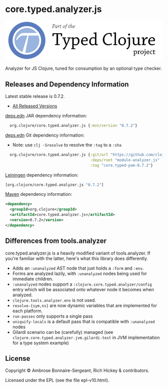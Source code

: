 # core.typed.analyzer.js

<a href='https://typedclojure.org'><img src='images/part-of-typed-clojure-project.png'></a>

Analyzer for JS Clojure, tuned for consumption by an optional type checker.

## Releases and Dependency Information

Latest stable release is 0.7.2.

* [All Released Versions](https://search.maven.org/search?q=g:org.clojure%20AND%20a:core.typed.analyzer.js)

[deps.edn](https://clojure.org/reference/deps_and_cli) JAR dependency information:

```clj
  org.clojure/core.typed.analyzer.js {:mvn/version "0.7.2"}
```

[deps.edn](https://clojure.org/reference/deps_and_cli) Git dependency information:

- Note: use `clj -Sresolve` to resolve the `:tag` to a `:sha`

```clj
  org.clojure/core.typed.analyzer.js {:git/url "https://github.com/clojure/core.typed"
                                      :deps/root "module-analyzer.js"
                                      :tag "core.typed-pom-0.7.2"}
```

[Leiningen](https://github.com/technomancy/leiningen) dependency information:

```clojure
[org.clojure/core.typed.analyzer.js "0.7.2"]
```

[Maven](https://maven.apache.org/) dependency information:

```XML
<dependency>
  <groupId>org.clojure</groupId>
  <artifactId>core.typed.analyzer.js</artifactId>
  <version>0.7.2</version>
</dependency>
```

## Differences from tools.analyzer

core.typed.analyzer.js is a heavily modified variant of tools.analyzer.
If you're familiar with the latter, here's what this library does differently.

- Adds an `:unanalyzed` AST node that just holds a `:form` and `:env`.
- Forms are analyzed lazily, with `:unanalyzed` nodes being used for immediate children.
- `:unanalyzed` nodes support a `:clojure.core.typed.analyzer/config` entry which will be associated
  onto whatever node it becomes when analyzed.
- `clojure.tools.analyzer.env` is not used.
- `resolve-{sym,ns}` are now dynamic variables that are implemented for each platform.
- `run-passes` only supports a single pass
- `uniquify-locals` is a default pass that is compatible with `:unanalyzed` nodes
- Gilardi scenario can be (carefully) managed (see `clojure.core.typed.analyzer.jvm.gilardi-test` in JVM implementation for a type system example)

## License

Copyright © Ambrose Bonnaire-Sergeant, Rich Hickey & contributors.

Licensed under the EPL (see the file epl-v10.html).
